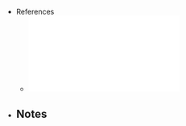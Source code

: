 - References
	- ![5. Superficies e Integrais de Superficie.pdf](../assets/5._Superficies_e_Integrais_de_Superficie_1735668739221_0.pdf)
- Notes
	-